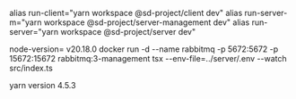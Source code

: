 alias run-client="yarn workspace @sd-project/client dev"
alias run-server-m="yarn workspace @sd-project/server-management dev"
alias run-server="yarn workspace @sd-project/server dev"

node-version= v20.18.0
docker run -d --name rabbitmq -p 5672:5672 -p 15672:15672 rabbitmq:3-management
tsx --env-file=../server/.env --watch src/index.ts

yarn version 4.5.3
